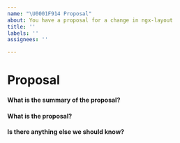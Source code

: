 ```yaml
---
name: "\U0001F914 Proposal"
about: You have a proposal for a change in ngx-layout
title: ''
labels: ''
assignees: ''

---
```


# Proposal

#### What is the summary of the proposal?


#### What is the proposal?


#### Is there anything else we should know?
